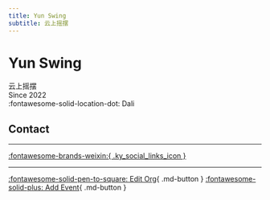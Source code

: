 ```yaml
---
title: Yun Swing
subtitle: 云上摇摆
---
```


# Yun Swing

云上摇摆  
Since 2022  
:fontawesome-solid-location-dot: Dali  


## Contact


---

 [:fontawesome-brands-weixin:{ .ky_social_links_icon }](# "云上摇摆 Yun Swing")

---

[:fontawesome-solid-pen-to-square: Edit Org](https://github.com/swingdance/orgs/issues/new?assignees=&labels=update+org&projects=&template=03-update_entity.yml&title=Update%20Org%3A%20zh_CN%20%E2%80%A2%20Yun%20Swing&region=zh_CN&id=yun-swing&name=Yun%20Swing){ .md-button } [:fontawesome-solid-plus: Add Event](https://github.com/swingdance/events/issues/new?assignees=&labels=add+event&projects=&template=02-add_entity.yml&title=Add%20Event%3A%20zh_CN%20%E2%80%A2%20%3CName%3E&region=zh_CN&province=Yunnan&city=Dali&org_id=yun-swing){ .md-button }
